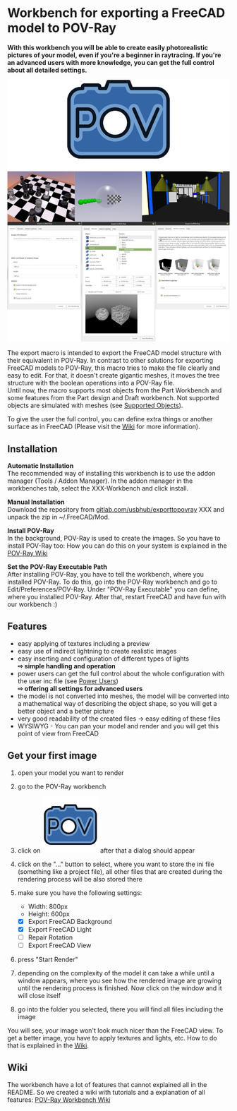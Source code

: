 # Workbench for exporting a FreeCAD model to POV-Ray

**With this workbench you will be able to create easily photorealistic pictures of your model, even if you're a beginner in raytracing. If you're an advanced users with more knowledge, you can get the full control about all detailed settings.**

![Logo and Renderings](README_img.png)

The export macro is intended to export the FreeCAD model structure with their equivalent in POV-Ray.
In contrast to other solutions for exporting FreeCAD models to POV-Ray, this macro tries to make the file clearly and easy to edit. For that, it doesn't create gigantic meshes, it moves the tree structure with the boolean operations into a POV-Ray file.  
Until now, the macro supports most objects from the Part Workbench and some features from the Part design and Draft workbench. Not supported objects are simulated with meshes (see [Supported Objects](doc/Supported.md)).

To give the user the full control, you can define extra things or another surface as in FreeCAD (Please visit the [Wiki](doc/index.md) for more information).

## Installation

**Automatic Installation**  
The recommended way of installing this workbench is to use the addon manager (Tools / Addon Manager). In the addon manager in the workbenches tab, select the XXX-Workbench and click install.

**Manual Installation**  
Download the repository from [gitlab.com/usbhub/exporttopovray](https://gitlab.com/usbhub/exporttopovray) XXX and unpack the zip in ~/.FreeCAD/Mod.

**Install POV-Ray**  
In the background, POV-Ray is used to create the images. So you have to install POV-Ray too:
How you can do this on your system is explained in the [POV-Ray Wiki](http://wiki.povray.org/content/HowTo:Install_POV)

**Set the POV-Ray Executable Path**  
After installing POV-Ray, you have to tell the workbench, where you installed POV-Ray. To do this, go into the POV-Ray workbench and go to Edit/Preferences/POV-Ray. Under "POV-Ray Executable" you can define, where you installed POV-Ray. After that, restart FreeCAD and have fun with our workbench :)

## Features

* easy applying of textures including a preview
* easy use of indirect lightning to create realistic images
* easy inserting and configuration of different types of lights  
  **⇨ simple handling and operation**
* power users can get the full control about the whole configuration with the user inc file (see [Power Users](doc/powerusers.md))  
  **⇨ offering all settings for advanced users**
* the model is not converted into meshes, the model will be converted into a mathematical way of describing the object shape, so you will get a better object and a better picture
* very good readability of the created files → easy editing of these files
* WYSIWYG - You can pan your model and render and you will get this point of view from FreeCAD

## Get your first image

1. open your model you want to render
2. go to the POV-Ray workbench
3. click on ![Settings & Render Icon](icons/logo.svg) after that a dialog should appear
4. click on the "..." button to select, where you want to store the ini file (something like a project file), all other files that are created during the rendering process will be also stored there
5. make sure you have the following settings:
  
   * Width: 800px
   * Height: 600px
   * [x] Export FreeCAD Background
   * [x] Export FreeCAD Light
   * [ ] Repair Rotation
   * [ ] Export FreeCAD View
  
6. press "Start Render"
7. depending on the complexity of the model it can take a while until a window appears, where you see how the rendered image are growing until the rendering process is finished. Now click on the window and it will close itself
8. go into the folder you selected, there you will find all files including the image

You will see, your image won't look much nicer than the FreeCAD view. To get a better image, you have to apply textures and lights, etc. How to do that is explained in the [Wiki](doc/).

## Wiki

The workbench have a lot of features that cannot explained all in the README. So we created a wiki with tutorials and a explanation of all features: [POV-Ray Workbench Wiki](doc/)
